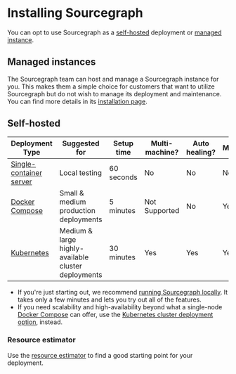 # Installing Sourcegraph

You can opt to use Sourcegraph as a [self-hosted](#self-hosted) deployment or [managed instance](#managed-instances).
## Managed instances

The Sourcegraph team can host and manage a Sourcegraph instance for you. This makes them a simple choice for customers that want to utilize Sourcegraph but do not wish to manage its deployment and maintenance. You can find more details in its [installation page](managed.md).

## Self-hosted

| Deployment Type                                       | Suggested for                                       | Setup time | Multi-machine? | Auto healing? | Monitoring? |
|-------------------------------------------------------|-----------------------------------------------------|------------|----------------|---------------|-------------|
| [Single-container server](../install/docker/index.md) | Local testing                                       | 60 seconds | No             | No            | No          |
| [Docker Compose](../install/docker-compose/index.md)  | Small & medium production deployments               | 5 minutes  | Not Supported  | No            | Yes         |
| [Kubernetes](../install/kubernetes/index.md)          | Medium & large highly-available cluster deployments | 30 minutes | Yes            | Yes           | Yes         |


* If you're just starting out, we recommend [running Sourcegraph locally](docker/index.md). It takes only a few minutes and lets you try out all of the features.
* If you need scalability and high-availability beyond what a single-node [Docker Compose](https://docs.docker.com/compose/) can offer, use the [Kubernetes cluster deployment option](https://github.com/sourcegraph/deploy-sourcegraph), instead.

### Resource estimator

Use the [resource estimator](resource_estimator.md) to find a good starting point for your deployment.

